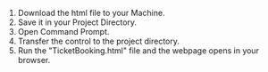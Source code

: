 1. Download the html file to your Machine.
2. Save it in your Project Directory.
3. Open Command Prompt.
4. Transfer the control to the project directory.
5. Run the "TicketBooking.html" file and the webpage opens in your browser.
